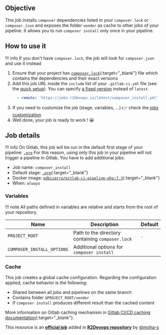 ## Objective

This job installs `composer` dependencies listed in your `composer.lock` or `composer.json` and exposes the folder
`vendor` as cache to other jobs of your pipeline. It allows you to run
`composer install` only once in your pipeline.


## How to use it

!!! info
    If you don't have `composer.lock`, the job will look for `composer.json` and use it instead


1. Ensure that your project has
   [`composer.lock`](https://getcomposer.org/doc/01-basic-usage.md#installing-with-composer-lock){:target="_blank"}
   file which contains the dependencies and their exact versions
1. Add this job URL inside the `include` list of your `.gitlab-ci.yml` file (see the [quick setup](/use-the-hub/#quick-setup)). You can specify [a fixed version](#changelog) instead of `latest`.
    ```yaml
      - remote: 'https://jobs.r2devops.io/latest/composer_install.yml'
    ```
3. If you need to customize the job (stage, variables, ...) 👉 check the [jobs
   customization](/use-the-hub/#jobs-customization)
4. Well done, your job is ready to work ! 😀


## Job details

!!! info
    On Gitlab, this job will be run in the default first stage of your
    pipeline: [`.pre`](https://docs.gitlab.com/ee/ci/yaml/#pre-and-post)
    For this reason, using only this job in your pipeline will not trigger a pipeline in Gitlab.
    You have to add additional jobs.

* Job name: `composer_install`
* Default stage: [`.pre`](https://docs.gitlab.com/ee/ci/yaml/#pre-and-post){:target="_blank"}
* Docker image: [`edbizarro/gitlab-ci-pipeline-php:7.3`](https://hub.docker.com/r/edbizarro/gitlab-ci-pipeline-php){:target="_blank"}
* When: `always`


### Variables

!!! note
    All paths defined in variables are relative and starts from the root of your
    repository.

| Name | Description | Default |
| ---- | ----------- | ------- |
| `PROJECT_ROOT` | Path to the directory containing `composer.lock`  | `.` |
| `COMPOSER_INSTALL_OPTIONS` | Additional options for `composer install` | ` ` |


### Cache

This job creates a global cache configuration. Regarding the configuration
applied, cache behavior is the following:

* Shared between all jobs and pipelines on the same branch
* Contains folder `$PROJECT_ROOT/vendor`
* If `composer install` produces different result than the cached content

More information on Gitlab caching mechanism in [Gitlab CI/CD caching
documentation](https://docs.gitlab.com/ee/ci/caching/index.html){:target="_blank"}.

This resource is an **[official job](https://docs.r2devops.io/faq-labels/)** added in [**R2Devops repository**](https://gitlab.com/r2devops/hub) by [@moha-s](https://gitlab.com/moha-s)